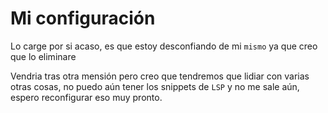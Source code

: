 # Mi configuración

Lo carge por si acaso, es que estoy desconfiando
de mi `mismo` ya que creo que lo eliminare

Vendria tras otra mensión pero creo que tendremos que lidiar
con varias otras cosas, no puedo aún tener los snippets de 
`LSP` y no me sale aún, espero reconfigurar eso muy pronto.
